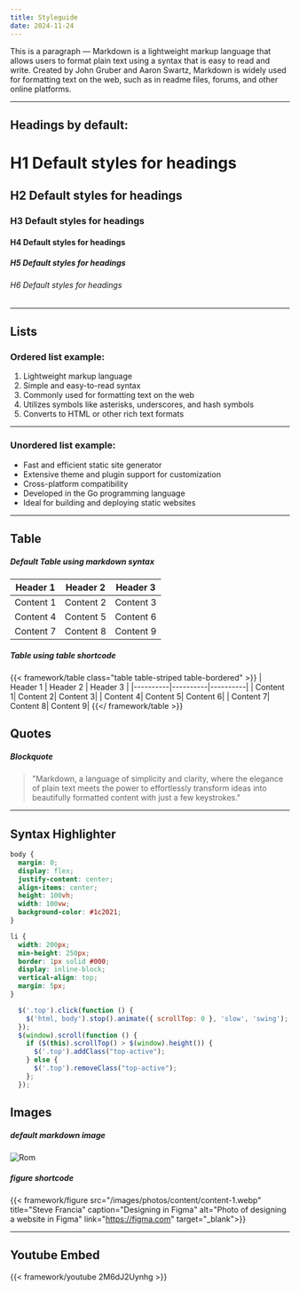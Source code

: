 ```yaml
---
title: Styleguide
date: 2024-11-24
---
```


This is a paragraph — Markdown is a lightweight markup language that allows users to format plain text using a syntax that is easy to read and write. Created by John Gruber and Aaron Swartz, Markdown is widely used for formatting text on the web, such as in readme files, forums, and other online platforms. 

***

## Headings by default:

# H1 Default styles for headings
## H2 Default styles for headings
### H3 Default styles for headings
#### H4 Default styles for headings
##### H5 Default styles for headings
###### H6 Default styles for headings

***

## Lists

### Ordered list example:

1. Lightweight markup language
2. Simple and easy-to-read syntax
3. Commonly used for formatting text on the web
4. Utilizes symbols like asterisks, underscores, and hash symbols
5. Converts to HTML or other rich text formats

***

### Unordered list example:

* Fast and efficient static site generator
* Extensive theme and plugin support for customization
* Cross-platform compatibility
* Developed in the Go programming language
* Ideal for building and deploying static websites

***

## Table

##### Default Table using markdown syntax

| Header 1 | Header 2 | Header 3 |
|----------|----------|----------|
| Content 1| Content 2| Content 3|
| Content 4| Content 5| Content 6|
| Content 7| Content 8| Content 9|

##### Table using table shortcode

{{< framework/table class="table table-striped table-bordered" >}}
| Header 1 | Header 2 | Header 3 |
|----------|----------|----------|
| Content 1| Content 2| Content 3|
| Content 4| Content 5| Content 6|
| Content 7| Content 8| Content 9|
{{</ framework/table >}}

## Quotes

##### Blockquote

> "Markdown, a language of simplicity and clarity, where the elegance of plain text meets the power to effortlessly transform ideas into beautifully formatted content with just a few keystrokes."

***

## Syntax Highlighter

```css
body {
  margin: 0;
  display: flex;
  justify-content: center;
  align-items: center;
  height: 100vh;
  width: 100vw;
  background-color: #1c2021;
}

li {
  width: 200px;
  min-height: 250px;
  border: 1px solid #000;
  display: inline-block;
  vertical-align: top;
  margin: 5px;
}
```

```js
  $('.top').click(function () {
    $('html, body').stop().animate({ scrollTop: 0 }, 'slow', 'swing');
  });
  $(window).scroll(function () {
    if ($(this).scrollTop() > $(window).height()) {
      $('.top').addClass("top-active");
    } else {
      $('.top').removeClass("top-active");
    };
  });
```

## Images

##### default markdown image

![Rom](/images/photos/content/content-4.webp)

##### figure shortcode

{{< framework/figure src="/images/photos/content/content-1.webp" title="Steve Francia"  caption="Designing in Figma" alt="Photo of designing a website in Figma" link="https://figma.com" target="_blank">}}

***

## Youtube Embed

{{< framework/youtube 2M6dJ2Uynhg >}}
